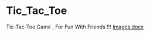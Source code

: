 # Tic_Tac_Toe
Tic-Tac-Toe Game , For Fun With Friends !!!
[Images.docx](https://github.com/Dhruv-Gidwani/Tic_Tac_Toe/files/12709408/Images.docx)
